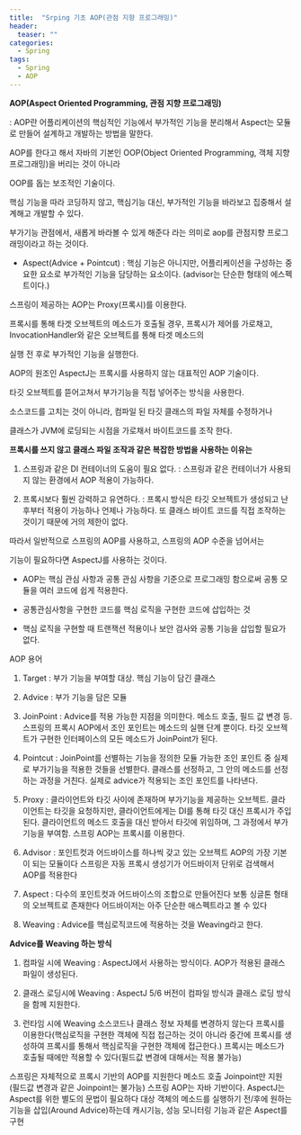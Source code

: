 ```yaml
---
title:  "Srping 기초 AOP(관점 지향 프로그래밍)"
header:
  teaser: ""
categories: 
  - Spring
tags:
  - Spring
  - AOP
---
```


**AOP(Aspect Oriented Programming, 관점 지향 프로그래밍)**

 : AOP란 어플리케이션의 핵심적인 기능에서 부가적인 기능을 분리해서 Aspect는 모듈로 만들어 설계하고 개발하는 방법을 말한다.

 AOP를 한다고 해서 자바의 기본인 OOP(Object Oriented Programming, 객체 지향 프로그래밍)을 버리는 것이 아니라

 OOP를 돕는 보조적인 기술이다.

 핵심 기능을 따라 코딩하지 않고, 핵심기능 대신, 부가적인 기능을 바라보고 집중해서 설계해고 개발할 수 있다.

 부가기능 관점에서, 새롭게 바라볼 수 있게 해준다 라는 의미로 aop를 관점지향 프로그래밍이라고 하는 것이다.

  * Aspect(Advice + Pointcut) 
   : 핵심 기능은 아니지만, 어플리케이션을 구성하는 중요한 요소로 부가적인 기능을 담당하는 요소이다.
    (advisor는 단순한 형태의 에스펙트이다.) 

스프링이 제공하는 AOP는 Proxy(프록시)를 이용한다.

프록시를 통해 타겟 오브젝트의 메소드가 호출될 경우, 프록시가 제어를 가로채고, InvocationHandler와 같은 오브젝트를 통해 타겟 메소드의

실행 전 후로 부가적인 기능을 실행한다.

AOP의 원조인 AspectJ는 프록시를 사용하지 않는 대표적인 AOP 기술이다.

타깃 오브젝트를 뜯어고쳐서 부가기능을 직접 넣어주는 방식을 사용한다.

소스코드를 고치는 것이 아니라, 컴파일 된 타깃 클래스의 파일 자체를 수정하거나 

클래스가 JVM에 로딩되는 시점을 가로채서 바이트코드를 조작 한다.

**프록시를 쓰지 않고 클래스 파일 조작과 같은 복잡한 방법을 사용하는 이유는**

 1. 스프링과 같은 DI 컨테이너의 도움이 필요 없다.
     : 스프링과 같은 컨테이너가 사용되지 않는 환경에서 AOP 적용이 가능하다.

 2. 프록시보다 훨씬 강력하고 유연하다.
     : 프록시 방식은 타깃 오브젝트가 생성되고 난 후부터 적용이 가능하나 언제나 가능하다.
      또 클래스 바이트 코드를 직접 조작하는 것이기 때문에 거의 제한이 없다.


따라서 일반적으로 스프링의 AOP를 사용하고, 스프링의 AOP 수준을 넘어서는 

기능이 필요하다면 AspectJ를 사용하는 것이다.

 - AOP는 핵심 관심 사항과 공통 관심 사항을 기준으로 프로그래밍 함으로써 공통 모듈을 여러 코드에 쉽게 적용한다.

 - 공통관심사항을 구현한 코드를 핵심 로직을 구현한 코드에 삽입하는 것

 - 핵심 로직을 구현할 때 트랜잭션 적용이나 보안 검사와 공통 기능을 삽입할 필요가 없다.


<div style="text-size:30px">AOP 용어</div>

 1. Target
   : 부가 기능을 부여할 대상. 핵심 기능이 담긴 클래스

 2. Advice
   : 부가 기능을 담은 모듈

 3. JoinPoint
   : Advice를 적용 가능한 지점을 의미한다. 
    메소드 호출, 필드 값 변경 등.
    스프링의 프록시 AOP에서 조인 포인트는 메소드의 실핸 단계 뿐이다.
    타깃 오브젝트가 구현한 인터페이스의 모든 메소드가 JoinPoint가 된다.

 4. Pointcut
   : JoinPoint를 선별하는 기능을 정의한 모듈
    가능한 조인 포인트 중 실제로 부가기능을 적용한 것들을 선별한다.
    클래스를 선정하고, 그 안의 메소드를 선정하는 과정을 거친다.
    실제로 advice가 적용되는 조인 포인트를 나타낸다.

 5. Proxy
   : 클라이언트와 타깃 사이에 존재하며 부가기능을 제공하는 오브젝트.
    클라이언트는 타깃을 요청하지만, 클라이언트에게는 DI를 통해 타깃 대신 프록시가 주입된다.
    클라이언트의 메소드 호출을 대신 받아서 타깃에 위임하며, 그 과정에서 부가 기능을 부여함.
    스프링 AOP는 프록시를 이용한다.    
 6. Advisor 
   : 포인트컷과 어드바이스를 하나씩 갖고 있는 오브젝트
    AOP의 가장 기본이 되는 모듈이다
    스프링은 자동 프록시 생성기가 어드바이저 단위로 검색해서 AOP를 적용한다 

 7. Aspect
   : 다수의 포인트컷과 어드바이스의 조합으로 만들어진다
    보통 싱글톤 형태의 오브젝트로 존재한다
    어드바이저는 아주 단순한 애스펙트라고 볼 수 있다

8. Weaving : Advice를 핵심로직코드에 적용하는 것을 Weaving라고 한다.     


**Advice를 Weaving 하는 방식**

1. 컴파일 시에 Weaving
  : AspectJ에서 사용하는 방식이다.
   AOP가 적용된 클래스 파일이 생성된다.

2. 클래스 로딩시에 Weaving
  : AspectJ 5/6 버전이 컴파일 방식과 클래스 로딩 방식을 함께 지원한다.   

3. 런타임 시에 Weaving
  소스코드나 클래스 정보 자체를 변경하지 않는다
  프록시를 이용한다(핵심로직을 구현한 객체에 직접 접근하는 것이 아니라 중간에 프록시를 생성하여 프록시를 통해서 핵심로직을 구현한 객체에 접근한다.)
  프록시는 메소드가 호출될 때에만 적용할 수 있다(필드값 변경에 대해서는 적용 불가능)


스프링은 자체적으로 프록시 기반의 AOP를 지원한다
메소드 호출 Joinpoint만 지원(필드값 변경과 같은 Joinpoint는 불가능)
스프링 AOP는 자바 기반이다.
AspectJ는 Aspect를 위한 별도의 문법이 필요하다
대상 객체의 메소드를 실행하기 전/후에 원하는 기능을 삽입(Around Advice)하는데 캐시기능, 성능 모니터링 기능과 같은 Aspect를 구현